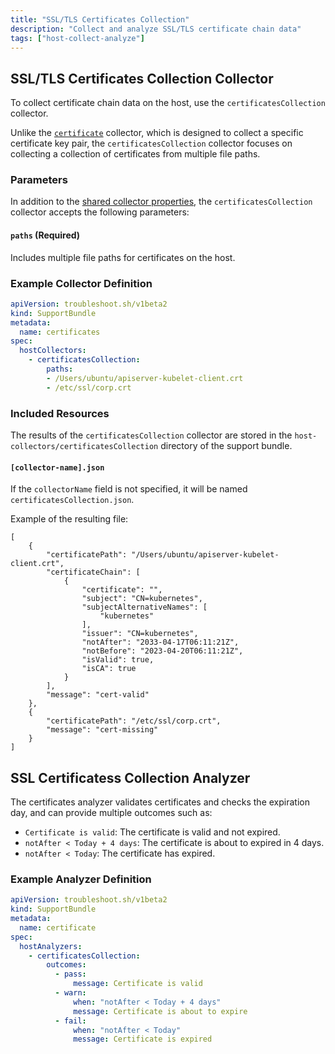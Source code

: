 ```yaml
---
title: "SSL/TLS Certificates Collection"
description: "Collect and analyze SSL/TLS certificate chain data"
tags: ["host-collect-analyze"]
---
```



## SSL/TLS Certificates Collection Collector

To collect certificate chain data on the host, use the `certificatesCollection` collector.

Unlike the [`certificate`](/host-collect-analyze/certificate/) collector, which is designed to collect a specific certificate key pair, the `certificatesCollection` collector focuses on collecting a collection of certificates from multiple file paths.

### Parameters

In addition to the [shared collector properties](/collect/collectors/#shared-properties), the `certificatesCollection` collector accepts the following parameters:

#### `paths` (Required)
Includes multiple file paths for certificates on the host.

### Example Collector Definition

```yaml
apiVersion: troubleshoot.sh/v1beta2
kind: SupportBundle
metadata:
  name: certificates
spec:
  hostCollectors:
    - certificatesCollection:
        paths: 
        - /Users/ubuntu/apiserver-kubelet-client.crt
        - /etc/ssl/corp.crt
```

### Included Resources

The results of the `certificatesCollection` collector are stored in the `host-collectors/certificatesCollection` directory of the support bundle.

#### `[collector-name].json`

If the `collectorName` field is not specified, it will be named `certificatesCollection.json`.

Example of the resulting file:

```
[
	{
		"certificatePath": "/Users/ubuntu/apiserver-kubelet-client.crt",
		"certificateChain": [
			{
				"certificate": "",
				"subject": "CN=kubernetes",
				"subjectAlternativeNames": [
					"kubernetes"
				],
				"issuer": "CN=kubernetes",
				"notAfter": "2033-04-17T06:11:21Z",
				"notBefore": "2023-04-20T06:11:21Z",
				"isValid": true,
				"isCA": true
			}
		],
		"message": "cert-valid"
	},
	{
		"certificatePath": "/etc/ssl/corp.crt",
		"message": "cert-missing"
	}
]
```

## SSL Certificatess Collection Analyzer

The certificates analyzer validates certificates and checks the expiration day, and can provide multiple outcomes such as:

- `Certificate is valid`: The certificate is valid and not expired.
- `notAfter < Today + 4 days`: The certificate is about to expired in 4 days.
- `notAfter < Today`:  The certificate has expired.

### Example Analyzer Definition

```yaml
apiVersion: troubleshoot.sh/v1beta2
kind: SupportBundle
metadata:
  name: certificate
spec:
  hostAnalyzers:
    - certificatesCollection:
        outcomes:
          - pass:
              message: Certificate is valid
          - warn:
              when: "notAfter < Today + 4 days"
              message: Certificate is about to expire
          - fail:
              when: "notAfter < Today"
              message: Certificate is expired
```
